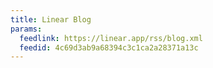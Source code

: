 ```yaml
---
title: Linear Blog
params:
  feedlink: https://linear.app/rss/blog.xml
  feedid: 4c69d3ab9a68394c3c1ca2a28371a13c
---
```

